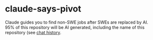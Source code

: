 # claude-says-pivot
Claude guides you to find non-SWE jobs after SWEs are replaced by AI. 95% of this repository will be AI generated, including the name of this repository (see [chat history](https://chatgpt.com/share/67e0f8c0-0874-8011-8ce8-3ac30cdc996d). 

